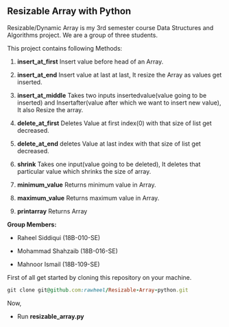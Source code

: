 ## Resizable Array with Python

Resizable/Dynamic Array is my 3rd semester course Data Structures and Algorithms project. We are a group of three students.

This project contains following Methods:

1) **insert_at_first**
	Insert value before head of an Array.

2) **insert_at_end**
	Insert value at last at last, It resize the Array as values get inserted.

3) **insert_at_middle**
	Takes two inputs insertedvalue(value going to be inserted) and Insertafter(value after which we want to insert new value), It also Resize the array.

4) **delete_at_first**
	Deletes Value at first index(0) with that size of list get decreased.

5) **delete_at_end**
	deletes Value at last index with that size of list get decreased.

6) **shrink**
	Takes one input(value going to be deleted), It deletes that particular value which shrinks the size of array.

7) **minimum_value**
	Returns minimum value in Array.

8) **maximum_value**
	Returns maximum value in Array.
9) **printarray**
	Returns Array

**Group Members:**

- Raheel Siddiqui (18B-010-SE)

- Mohammad Shahzaib (18B-016-SE)

- Mahnoor Ismail (18B-109-SE)

First of all get started by cloning this repository on your machine.  
```ruby
git clone git@github.com:rawheel/Resizable-Array-python.git 
```

Now,

- Run **resizable_array.py**